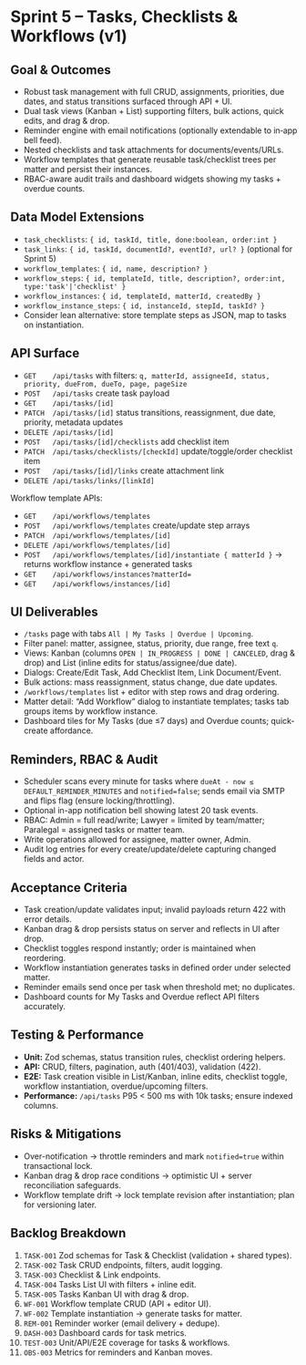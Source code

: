 # Sprint 5 – Tasks, Checklists & Workflows (v1)

## Goal & Outcomes
- Robust task management with full CRUD, assignments, priorities, due dates, and status transitions surfaced through API + UI.
- Dual task views (Kanban + List) supporting filters, bulk actions, quick edits, and drag & drop.
- Reminder engine with email notifications (optionally extendable to in‑app bell feed).
- Nested checklists and task attachments for documents/events/URLs.
- Workflow templates that generate reusable task/checklist trees per matter and persist their instances.
- RBAC-aware audit trails and dashboard widgets showing my tasks + overdue counts.

## Data Model Extensions
- `task_checklists`: `{ id, taskId, title, done:boolean, order:int }`
- `task_links`: `{ id, taskId, documentId?, eventId?, url? }` (optional for Sprint 5)
- `workflow_templates`: `{ id, name, description? }`
- `workflow_steps`: `{ id, templateId, title, description?, order:int, type:'task'|'checklist' }`
- `workflow_instances`: `{ id, templateId, matterId, createdBy }`
- `workflow_instance_steps`: `{ id, instanceId, stepId, taskId? }`
- Consider lean alternative: store template steps as JSON, map to tasks on instantiation.

## API Surface
- `GET    /api/tasks` with filters: `q, matterId, assigneeId, status, priority, dueFrom, dueTo, page, pageSize`
- `POST   /api/tasks` create task payload
- `GET    /api/tasks/[id]`
- `PATCH  /api/tasks/[id]` status transitions, reassignment, due date, priority, metadata updates
- `DELETE /api/tasks/[id]`
- `POST   /api/tasks/[id]/checklists` add checklist item
- `PATCH  /api/tasks/checklists/[checkId]` update/toggle/order checklist item
- `POST   /api/tasks/[id]/links` create attachment link
- `DELETE /api/tasks/links/[linkId]`

Workflow template APIs:
- `GET    /api/workflows/templates`
- `POST   /api/workflows/templates` create/update step arrays
- `PATCH  /api/workflows/templates/[id]`
- `DELETE /api/workflows/templates/[id]`
- `POST   /api/workflows/templates/[id]/instantiate { matterId }` → returns workflow instance + generated tasks
- `GET    /api/workflows/instances?matterId=`
- `GET    /api/workflows/instances/[id]`

## UI Deliverables
- `/tasks` page with tabs `All | My Tasks | Overdue | Upcoming`.
- Filter panel: matter, assignee, status, priority, due range, free text `q`.
- Views: Kanban (columns `OPEN | IN_PROGRESS | DONE | CANCELED`, drag & drop) and List (inline edits for status/assignee/due date).
- Dialogs: Create/Edit Task, Add Checklist Item, Link Document/Event.
- Bulk actions: mass reassignment, status change, due date updates.
- `/workflows/templates` list + editor with step rows and drag ordering.
- Matter detail: “Add Workflow” dialog to instantiate templates; tasks tab groups items by workflow instance.
- Dashboard tiles for My Tasks (due ≤7 days) and Overdue counts; quick-create affordance.

## Reminders, RBAC & Audit
- Scheduler scans every minute for tasks where `dueAt - now ≤ DEFAULT_REMINDER_MINUTES` and `notified=false`; sends email via SMTP and flips flag (ensure locking/throttling).
- Optional in-app notification bell showing latest 20 task events.
- RBAC: Admin = full read/write; Lawyer = limited by team/matter; Paralegal = assigned tasks or matter team.
- Write operations allowed for assignee, matter owner, Admin.
- Audit log entries for every create/update/delete capturing changed fields and actor.

## Acceptance Criteria
- Task creation/update validates input; invalid payloads return 422 with error details.
- Kanban drag & drop persists status on server and reflects in UI after drop.
- Checklist toggles respond instantly; order is maintained when reordering.
- Workflow instantiation generates tasks in defined order under selected matter.
- Reminder emails send once per task when threshold met; no duplicates.
- Dashboard counts for My Tasks and Overdue reflect API filters accurately.

## Testing & Performance
- **Unit:** Zod schemas, status transition rules, checklist ordering helpers.
- **API:** CRUD, filters, pagination, auth (401/403), validation (422).
- **E2E:** Task creation visible in List/Kanban, inline edits, checklist toggle, workflow instantiation, overdue/upcoming filters.
- **Performance:** `/api/tasks` P95 < 500 ms with 10k tasks; ensure indexed columns.

## Risks & Mitigations
- Over-notification → throttle reminders and mark `notified=true` within transactional lock.
- Kanban drag & drop race conditions → optimistic UI + server reconciliation safeguards.
- Workflow template drift → lock template revision after instantiation; plan for versioning later.

## Backlog Breakdown
1. `TASK-001` Zod schemas for Task & Checklist (validation + shared types).
2. `TASK-002` Task CRUD endpoints, filters, audit logging.
3. `TASK-003` Checklist & Link endpoints.
4. `TASK-004` Tasks List UI with filters + inline edit.
5. `TASK-005` Tasks Kanban UI with drag & drop.
6. `WF-001` Workflow template CRUD (API + editor UI).
7. `WF-002` Template instantiation → generate tasks for matter.
8. `REM-001` Reminder worker (email delivery + dedupe).
9. `DASH-003` Dashboard cards for task metrics.
10. `TEST-003` Unit/API/E2E coverage for tasks & workflows.
11. `OBS-003` Metrics for reminders and Kanban moves.
